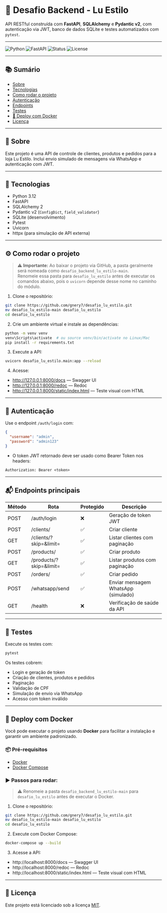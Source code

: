 # 💅 Desafio Backend - Lu Estilo

API RESTful construída com **FastAPI**, **SQLAlchemy** e **Pydantic v2**, com autenticação via JWT, banco de dados SQLite e testes automatizados com `pytest`.

---

![Python](https://img.shields.io/badge/Python-3.12-blue)
![FastAPI](https://img.shields.io/badge/FastAPI-0.95+-success)
![Status](https://img.shields.io/badge/status-finalizado-green)
![License](https://img.shields.io/badge/license-MIT-blue.svg)

---

## 📚 Sumário

- [Sobre](#sobre)
- [Tecnologias](#tecnologias)
- [Como rodar o projeto](#como-rodar-o-projeto)
- [Autenticação](#autenticação)
- [Endpoints](#endpoints)
- [Testes](#testes)
- [🐳 Deploy com Docker](#🐳-deploy-com-docker)
- [Licença](#licença)

---

## 📌 Sobre

Este projeto é uma API de controle de clientes, produtos e pedidos para a loja Lu Estilo. Inclui envio simulado de mensagens via WhatsApp e autenticação com JWT.

---

## 🚀 Tecnologias

- Python 3.12
- FastAPI
- SQLAlchemy 2
- Pydantic v2 (`ConfigDict`, `field_validator`)
- SQLite (desenvolvimento)
- Pytest
- Uvicorn
- httpx (para simulação de API externa)

---

## ⚙️ Como rodar o projeto

> ⚠️ **Importante:** Ao baixar o projeto via GitHub, a pasta geralmente será nomeada como `desafio_backend_lu_estilo-main`.  
> Renomeie essa pasta para `desafio_lu_estilo` antes de executar os comandos abaixo, pois o `uvicorn` depende desse nome no caminho do módulo.

1. Clone o repositório:
```bash
git clone https://github.com/gnery7/desafio_lu_estilo.git
mv desafio_lu_estilo-main desafio_lu_estilo
cd desafio_lu_estilo
```

2. Crie um ambiente virtual e instale as dependências:
```bash
python -m venv venv
venv\Scripts\activate  # ou source venv/bin/activate no Linux/Mac
pip install -r requirements.txt
```

3. Execute a API:
```bash
uvicorn desafio_lu_estilo.main:app --reload
```

4. Acesse:
- http://127.0.0.1:8000/docs — Swagger UI
- http://127.0.0.1:8000/redoc — Redoc
- http://127.0.0.1:8000/static/index.html — Teste visual com HTML

---

## 🔐 Autenticação

Use o endpoint `/auth/login` com:
```json
{
  "username": "admin",
  "password": "admin123"
}
```

- O token JWT retornado deve ser usado como Bearer Token nos headers:
```
Authorization: Bearer <token>
```

---

## 📬 Endpoints principais

| Método | Rota                    | Protegido | Descrição                           |
|--------|-------------------------|-----------|-------------------------------------|
| POST   | /auth/login             | ❌        | Geração de token JWT                |
| POST   | /clients/               | ✅        | Criar cliente                       |
| GET    | /clients/?skip=&limit=  | ✅        | Listar clientes com paginação       |
| POST   | /products/              | ✅        | Criar produto                       |
| GET    | /products/?skip=&limit= | ✅        | Listar produtos com paginação       |
| POST   | /orders/                | ✅        | Criar pedido                        |
| POST   | /whatsapp/send          | ✅        | Enviar mensagem WhatsApp (simulado) |
| GET    | /health                 | ❌        | Verificação de saúde da API         |

---

## 🧪 Testes

Execute os testes com:

```bash
pytest
```

Os testes cobrem:

- Login e geração de token
- Criação de clientes, produtos e pedidos
- Paginação
- Validação de CPF
- Simulação de envio via WhatsApp
- Acesso com token inválido

---

## 🐳 Deploy com Docker

Você pode executar o projeto usando **Docker** para facilitar a instalação e garantir um ambiente padronizado.

### 📦 Pré-requisitos
- [Docker](https://www.docker.com/)
- [Docker Compose](https://docs.docker.com/compose/install/)

### ▶️ Passos para rodar:

> ⚠️ Renomeie a pasta `desafio_backend_lu_estilo-main` para `desafio_lu_estilo` antes de executar o Docker.

1. Clone o repositório:
```bash
git clone https://github.com/gnery7/desafio_lu_estilo.git
mv desafio_lu_estilo-main desafio_lu_estilo
cd desafio_lu_estilo
```

2. Execute com Docker Compose:
```bash
docker-compose up --build
```

3. Acesse a API:
- http://localhost:8000/docs — Swagger UI
- http://localhost:8000/redoc — Redoc
- http://localhost:8000/static/index.html — Teste visual com HTML

---

## 📝 Licença

Este projeto está licenciado sob a licença [MIT](LICENSE).
